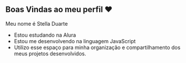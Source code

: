 ## Boas Vindas ao meu perfil ❤️

Meu nome é Stella Duarte

- Estou estudando na Alura
- Estou me desenvolvendo na linguagem JavaScript
- Utilizo esse espaço para minha organização e compartilhamento dos meus projetos desenvolvidos.
